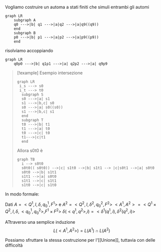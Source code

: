 Vogliamo costruire un automa a stati finiti che simuli entrambi gli automi

```mermaid
graph LR
	subgraph A
	q0 --->|b| q1 --->|a|q2 --->|a|q9((q9))
	end
	subgraph B
	p0 --->|b| p1 --->|a|p2 --->|a|p9((p9))
	end
```
risolviamo accoppiando

```mermaid
graph LR
	q0p0 --->|b| q1p1 --->|a| q2p2 --->|a| q9p9
```


>[!example] Esempio intersezione
>```mermaid
>graph LR
>  i_s ---> s0
>  i_t ---> t0
>	subgraph S
>	s0 --->|a| s1
>	s1 --->|b,c| s0
>	s0 --->|a| s0((s0))
>	s1 --->|b,c| s1
>	end
>	subgraph T
>	t0 --->|b| t1
>	t1 --->|a| t0
>	t0 --->|c| t0
>	t1--->|c|t1
>	end
>
>```
>Allora s0t0 è
>```mermaid
>graph TB
>	i --> s0t0
>	s0t0(( s0t0)) -->|c| s1t0 -->|b| s1t1 --> |c|s0t1 -->|a| s0t0
>	s0t0 -->|b| s1t1
>	s1t1 -->|a| s0t0
>	s1t1 -->|c| s1t1
>	s1t0 -->|c| s1t0
>
>```


In modo formale:

Dati $A = <Q^1,I,\delta,q_{0}^1,F^1>$ e $A^2 = <Q^2,I,\delta^2,q_{0}^2,F^2>$
$<A^1,A^2> = <Q^1 \times Q^2, I, \delta, <q_{0}^1,q_{0}^2>,F^1 \times F^2>$
$\delta(<q^1,q^2>,i)= <\delta^1(q^1,i),\delta^2(q^2,i)>$

ATtraverso una semplice induzione 
 $$
L(<A^1,A^2>) = L(A^1) \cap L(A^2)
$$

Possiamo sfruttare la stessa costruzione per l'[[Unione]], tuttavia con delle difficoltà 